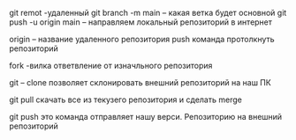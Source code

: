 git remot -удаленный
git branch -m main – какая ветка будет основной 
git push -u origin main – направляем локальный репозиторий в интернет

origin – название удаленного репозитория 
push команда протолкнуть репозиторий 

fork -вилка ответвление от изначльного репозитория

git – clone
позволяет склонировать внешний репозиторий на наш ПК

git pull 
скачать все из текузего репозитория и сделать merge 

git push 
это команда отправляет нашу верси. Репозиторию на внешний репозиторий 
